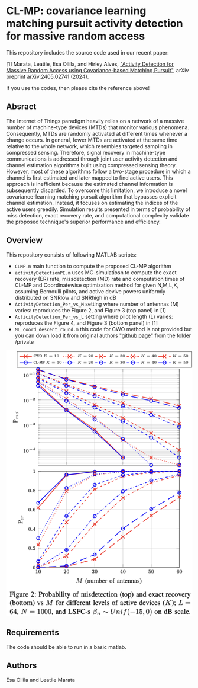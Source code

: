 # CL-MP: covariance learning matching pursuit activity detection for massive random access
This repository includes the source code used in our recent paper:

[1] Marata, Leatile, Esa Ollila, and Hirley Alves, ["Activity Detection for Massive Random Access using Covariance-based  Matching Pursuit"](https://arxiv.org/abs/2306.02271), arXiv preprint arXiv:2405.02741 (2024).

If you use the codes, then please cite the reference above!

## Absract
  The Internet of Things paradigm heavily relies on a network of a massive number of machine-type devices (MTDs) that monitor various phenomena. Consequently, MTDs are randomly activated at different times whenever a change occurs. In general, fewer MTDs are activated at the  same time relative to the whole network, which resembles targeted sampling in compressed sensing. Therefore, signal recovery in machine-type communications is addressed through joint user activity detection and channel estimation algorithms built using compressed sensing theory. However, most of these algorithms follow a two-stage procedure in which a channel is first estimated and later mapped to find active users. This approach is inefficient because the estimated channel information is subsequently discarded. To overcome this limitation, we introduce a novel covariance-learning matching pursuit algorithm that bypasses explicit channel estimation. Instead, it focuses on estimating the indices of the active users greedily. Simulation results presented in terms of probability of miss detection, exact recovery rate, and computational complexity validate the proposed technique's superior performance and efficiency.


## Overview
This repository consists of following MATLAB scripts:
* `CLMP.m` main function to compute the proposed CL-MP algorithm
* `activityDetectionPE.m` uses MC-simulatiosn to compute the exact recovery (ER) rate, missdetection (MD) rate and computation times of CL-MP and Coordinatewise optimization method for given N,M,L,K, assuming Bernoulli pilots, and active devive powers uniformly distributed on SNRlow and SNRhigh in dB
* `ActivityDetection_Per_vs_M` setting where number of antennas (M) varies: reproduces the Figure 2, and Figure 3 (top panel) in [1]
* `ActicityDetection_Per_vs_L` setting where pilot length (L) varies: reproduces the Figure 4, and Figure 3 (bottom panel) in [1]
* `ML_coord_descent_round.m` this code for CWO method is not provided but you can down load it from  original authors  ["github page"](https://github.com/AlexFengler/mmv-activity-and-random-access) from the folder /private


![Figure 2](fig2.png)

## Requirements
The code should be able to run in a basic matlab.

## Authors
Esa Ollila and Leatile Marata